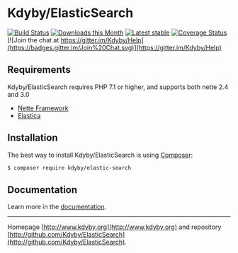 Kdyby/ElasticSearch
======

[![Build Status](https://travis-ci.org/Kdyby/ElasticSearch.svg?branch=master)](https://travis-ci.org/Kdyby/ElasticSearch)
[![Downloads this Month](https://img.shields.io/packagist/dm/kdyby/elastic-search.svg)](https://packagist.org/packages/kdyby/elastic-search)
[![Latest stable](https://img.shields.io/packagist/v/kdyby/elastic-search.svg)](https://packagist.org/packages/kdyby/elastic-search)
[![Coverage Status](https://coveralls.io/repos/github/Kdyby/ElasticSearch/badge.svg?branch=master)](https://coveralls.io/github/Kdyby/ElasticSearch?branch=master)
[![Join the chat at https://gitter.im/Kdyby/Help](https://badges.gitter.im/Join%20Chat.svg)](https://gitter.im/Kdyby/Help)


Requirements
------------

Kdyby/ElasticSearch requires PHP 7.1 or higher, and supports both nette 2.4 and 3.0

- [Nette Framework](https://github.com/nette/nette)
- [Elastica](https://github.com/ruflin/Elastica)



Installation
------------

The best way to install Kdyby/ElasticSearch is using  [Composer](http://getcomposer.org/):

```sh
$ composer require kdyby/elastic-search
```


Documentation
------------

Learn more in the [documentation](https://github.com/Kdyby/ElasticSearch/blob/master/docs/en/index.md).


-----

Homepage [http://www.kdyby.org](http://www.kdyby.org) and repository [http://github.com/Kdyby/ElasticSearch](http://github.com/Kdyby/ElasticSearch).
